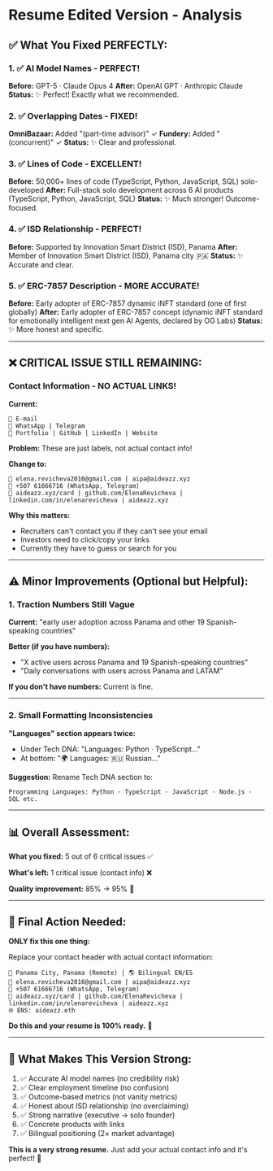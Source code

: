 # Resume Edited Version - Analysis

## ✅ What You Fixed PERFECTLY:

### 1. ✅ AI Model Names - PERFECT!
**Before:** GPT-5 · Claude Opus 4
**After:** OpenAI GPT · Anthropic Claude
**Status:** ✨ Perfect! Exactly what we recommended.

### 2. ✅ Overlapping Dates - FIXED!
**OmniBazaar:** Added "(part-time advisor)" ✓
**Fundery:** Added "(concurrent)" ✓
**Status:** ✨ Clear and professional.

### 3. ✅ Lines of Code - EXCELLENT!
**Before:** 50,000+ lines of code (TypeScript, Python, JavaScript, SQL) solo-developed
**After:** Full-stack solo development across 6 AI products (TypeScript, Python, JavaScript, SQL)
**Status:** ✨ Much stronger! Outcome-focused.

### 4. ✅ ISD Relationship - PERFECT!
**Before:** Supported by Innovation Smart District (ISD), Panama
**After:** Member of Innovation Smart District (ISD), Panama city 🇵🇦
**Status:** ✨ Accurate and clear.

### 5. ✅ ERC-7857 Description - MORE ACCURATE!
**Before:** Early adopter of ERC-7857 dynamic iNFT standard (one of first globally)
**After:** Early adopter of ERC-7857 concept (dynamic iNFT standard for emotionally intelligent next gen AI Agents, declared by OG Labs)
**Status:** ✨ More honest and specific.

---

## ❌ CRITICAL ISSUE STILL REMAINING:

### Contact Information - NO ACTUAL LINKS!

**Current:**
```
📧 E-mail 
📱 WhatsApp | Telegram  
🔗 Portfolio | GitHub | LinkedIn | Website 
```

**Problem:** These are just labels, not actual contact info!

**Change to:**
```
📧 elena.revicheva2016@gmail.com | aipa@aideazz.xyz
📱 +507 61666716 (WhatsApp, Telegram)
🔗 aideazz.xyz/card | github.com/ElenaRevicheva | linkedin.com/in/elenarevicheva | aideazz.xyz
```

**Why this matters:** 
- Recruiters can't contact you if they can't see your email
- Investors need to click/copy your links
- Currently they have to guess or search for you

---

## ⚠️ Minor Improvements (Optional but Helpful):

### 1. Traction Numbers Still Vague
**Current:** "early user adoption across Panama and other 19 Spanish-speaking countries"

**Better (if you have numbers):**
- "X active users across Panama and 19 Spanish-speaking countries"
- "Daily conversations with users across Panama and LATAM"

**If you don't have numbers:** Current is fine.

---

### 2. Small Formatting Inconsistencies

**"Languages" section appears twice:**
- Under Tech DNA: "Languages: Python · TypeScript..."
- At bottom: "🌍 Languages: 🇷🇺 Russian..."

**Suggestion:** Rename Tech DNA section to:
```
Programming Languages: Python · TypeScript · JavaScript · Node.js · SQL etc.
```

---

## 📊 Overall Assessment:

**What you fixed:** 5 out of 6 critical issues ✅

**What's left:** 1 critical issue (contact info) ❌

**Quality improvement:** 85% → 95% 🚀

---

## 🎯 Final Action Needed:

**ONLY fix this one thing:**

Replace your contact header with actual contact information:

```
📍 Panama City, Panama (Remote) | 🌎 Bilingual EN/ES 
📧 elena.revicheva2016@gmail.com | aipa@aideazz.xyz
📱 +507 61666716 (WhatsApp, Telegram)
🔗 aideazz.xyz/card | github.com/ElenaRevicheva | linkedin.com/in/elenarevicheva | aideazz.xyz
🌐 ENS: aideazz.eth
```

**Do this and your resume is 100% ready.** 🎉

---

## 💎 What Makes This Version Strong:

1. ✅ Accurate AI model names (no credibility risk)
2. ✅ Clear employment timeline (no confusion)
3. ✅ Outcome-based metrics (not vanity metrics)
4. ✅ Honest about ISD relationship (no overclaiming)
5. ✅ Strong narrative (executive → solo founder)
6. ✅ Concrete products with links
7. ✅ Bilingual positioning (2× market advantage)

**This is a very strong resume.** Just add your actual contact info and it's perfect! 🌟
